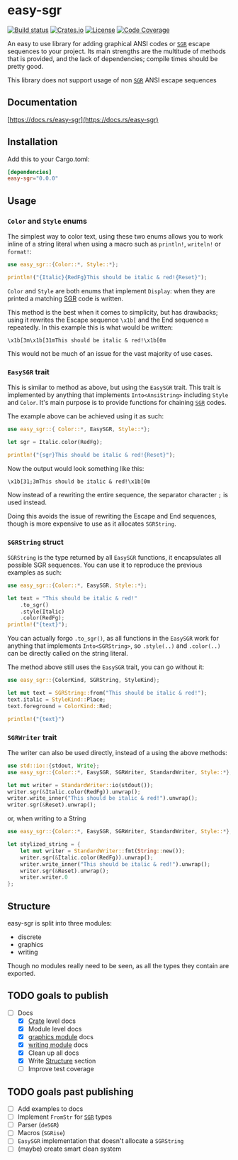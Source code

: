 # easy-sgr

[![Build status](https://github.com/4lineclear/easy-sgr/actions/workflows/rust.yml/badge.svg)](https://github.com/4lineclear/easy-sgr/actions) [![Crates.io](https://img.shields.io/crates/v/easy-sgr)](https://crates.io/crates/easy-sgr) [![License](https://img.shields.io/crates/l/easy-sgr)](https://github.com/4lineclear/easy-sgr/blob/main/LICENSE) [![Code Coverage](https://codecov.io/gh/4lineclear/easy-sgr/branch/main/graph/badge.svg?token=0Q30XAW0PV)](https://codecov.io/gh/4lineclear/easy-sgr)

An easy to use library for adding graphical ANSI codes or [`SGR`][SGR] escape sequences to your project.
Its main strengths are the multitude of methods that is provided, and the
lack of dependencies; compile times should be pretty good.

This library does not support usage of non [`SGR`][SGR] ANSI escape sequences

## Documentation

[https://docs.rs/easy-sgr](https://docs.rs/easy-sgr)

## Installation

Add this to your Cargo.toml:

```toml
[dependencies]
easy-sgr="0.0.0"
```

## Usage

### `Color` and `Style` enums

The simplest way to color text, using these two enums allows you to
work inline of a string literal when using a macro such as
`println!`, `writeln!` or `format!`:

```rust
use easy_sgr::{Color::*, Style::*};

println!("{Italic}{RedFg}This should be italic & red!{Reset}");
```

`Color` and `Style` are both enums that implement `Display`: when they
are printed a matching [SGR][SGR] code is written.

This method is the best when it comes to simplicity, but has drawbacks;
using it rewrites the Escape sequence `\x1b[` and the End sequence `m` repeatedly.
In this example this is what would be written:

```plain
\x1b[3m\x1b[31mThis should be italic & red!\x1b[0m
```

This would not be much of an issue for the vast majority of use cases.

### `EasySGR` trait

This is similar to method as above, but using the `EasySGR` trait.
This trait is implemented by anything that implements `Into<AnsiString>` including `Style` and `Color`.
It's main purpose is to provide functions for chaining [`SGR`][SGR] codes.

The example above can be achieved using it as such:

```rust
use easy_sgr::{ Color::*, EasySGR, Style::*};

let sgr = Italic.color(RedFg);

println!("{sgr}This should be italic & red!{Reset}");
```

Now the output would look something like this:

```plain
\x1b[31;3mThis should be italic & red!\x1b[0m
```

Now instead of a rewriting the entire sequence,
the separator character `;` is used instead.

Doing this avoids the issue of rewriting the Escape and End sequences,
though is more expensive to use as it allocates `SGRString`.

### `SGRString` struct

`SGRString` is the type returned by all `EasySGR` functions, it encapsulates all
possible SGR sequences. You can use it to reproduce the previous examples as such:

```rust
use easy_sgr::{Color::*, EasySGR, Style::*};

let text = "This should be italic & red!"
    .to_sgr()
    .style(Italic)
    .color(RedFg);
println!("{text}");
```

You can actually forgo `.to_sgr()`, as all functions in the `EasySGR`
work for anything that implements `Into<SGRString>`, so `.style(..)` and
`.color(..)` can be directly called on the string literal.

The method above still uses the `EasySGR` trait, you can go without it:

```rust
use easy_sgr::{ColorKind, SGRString, StyleKind};

let mut text = SGRString::from("This should be italic & red!");
text.italic = StyleKind::Place;
text.foreground = ColorKind::Red;

println!("{text}")
```

### `SGRWriter` trait

The writer can also be used directly, instead of a using the above methods:

```rust
use std::io::{stdout, Write};
use easy_sgr::{Color::*, EasySGR, SGRWriter, StandardWriter, Style::*};

let mut writer = StandardWriter::io(stdout());
writer.sgr(&Italic.color(RedFg)).unwrap();
writer.write_inner("This should be italic & red!").unwrap();
writer.sgr(&Reset).unwrap();
```

or, when writing to a String

```rust
use easy_sgr::{Color::*, EasySGR, SGRWriter, StandardWriter, Style::*};

let stylized_string = {
    let mut writer = StandardWriter::fmt(String::new());
    writer.sgr(&Italic.color(RedFg)).unwrap();
    writer.write_inner("This should be italic & red!").unwrap();
    writer.sgr(&Reset).unwrap();
    writer.writer.0
};
```

## Structure

easy-sgr is split into three modules:

- discrete
- graphics
- writing

Though no modules really need to be seen, as all the types they contain are exported.

[SGR]: https://en.wikipedia.org/wiki/ANSI_escape_code#SGR

## TODO goals to publish

- [ ] Docs
    - [x] [Crate](src/lib.rs) level docs
    - [x] Module level docs
    - [x] [graphics module](src/graphics/mod.rs) docs
    - [x] [writing module](src/writing.rs) docs
    - [x] Clean up all docs
    - [x] Write [Structure](#structure) section
    - [ ] Improve test coverage

## TODO goals past publishing

- [ ] Add examples to docs
- [ ] Implement `FromStr` for [`SGR`][SGR] types
- [ ] Parser (`deSGR`)
- [ ] Macros (`SGRise`)
- [ ] `EasySGR` implementation that doesn't allocate a `SGRString`
- [ ] (maybe) create smart clean system
